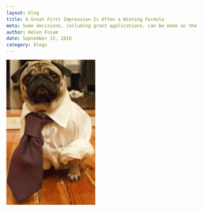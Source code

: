 ```yaml
---
layout: blog
title: A Great First Impression Is Often a Winning Formula 
meta: Some decisions, including grant applications, can be made on the strength of the executive summary.
author: Helen Fosam
date: September 15, 2016
category: blogs
---
```


![blog-nigeria-image-1](/assets/img/blog-5-img.png)
